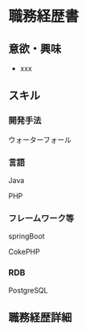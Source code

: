 # 職務経歴書

## 意欲・興味

- xxx

## スキル

### 開発手法

ウォーターフォール

### 言語

Java

PHP

### フレームワーク等

springBoot

CokePHP

### RDB

PostgreSQL


## 職務経歴詳細

